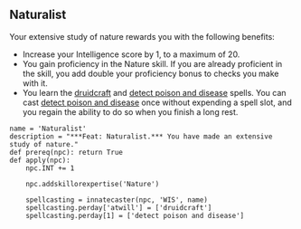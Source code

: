 ## Naturalist
Your extensive study of nature rewards you with the following benefits:

* Increase your Intelligence score by 1, to a maximum of 20.
* You gain proficiency in the Nature skill. If you are already proficient in the skill, you add double your proficiency bonus to checks you make with it.
* You learn the [druidcraft](../Magic/Spells/druidcraft.md) and [detect poison and disease](../Magic/Spells/detect-poison-and-disease.md) spells. You can cast [detect poison and disease]() once without expending a spell slot, and you regain the ability to do so when you finish a long rest.

```
name = 'Naturalist'
description = "***Feat: Naturalist.*** You have made an extensive study of nature."
def prereq(npc): return True
def apply(npc):
    npc.INT += 1

    npc.addskillorexpertise('Nature')

    spellcasting = innatecaster(npc, 'WIS', name)
    spellcasting.perday['atwill'] = ['druidcraft']
    spellcasting.perday[1] = ['detect poison and disease']
```

